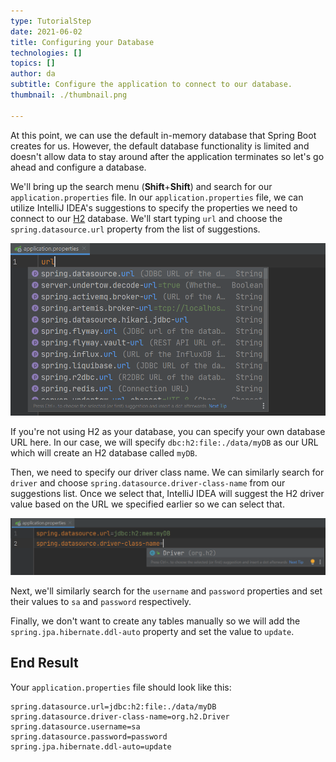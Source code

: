 ```yaml
---
type: TutorialStep
date: 2021-06-02
title: Configuring your Database
technologies: []
topics: []
author: da
subtitle: Configure the application to connect to our database.
thumbnail: ./thumbnail.png

---
```


At this point, we can use the default in-memory database that Spring Boot creates for us. However, the default database functionality is limited and doesn't allow data to stay around after the application terminates so let's go ahead and configure a database.

We'll bring up the search menu (**Shift**+**Shift**) and search for our `application.properties` file. In our `application.properties` file, we can utilize IntelliJ IDEA's suggestions to specify the properties we need to connect to our [H2](https://www.h2database.com/html/main.html) database. We'll start typing `url` and choose the `spring.datasource.url` property from the list of suggestions.

![Application Properties URL](./ApplicationProperties.png)

If you're not using H2 as your database, you can specify your own database URL here. In our case, we will specify `dbc:h2:file:./data/myDB` as our URL which will create an H2 database called `myDB`.

Then, we need to specify our driver class name. We can similarly search for `driver` and choose `spring.datasource.driver-class-name` from our suggestions list. Once we select that, IntelliJ IDEA will suggest the H2 driver value based on the URL we specified earlier so we can select that.

![Application Properties Driver Class](./ApplicationPropertiesDriverClass.png)

Next, we'll similarly search for the `username` and `password` properties and set their values to `sa` and `password` respectively. 

Finally, we don't want to create any tables manually so we will add the `spring.jpa.hibernate.ddl-auto` property and set the value to `update`.

## End Result

Your `application.properties` file should look like this:

```
spring.datasource.url=jdbc:h2:file:./data/myDB
spring.datasource.driver-class-name=org.h2.Driver
spring.datasource.username=sa
spring.datasource.password=password
spring.jpa.hibernate.ddl-auto=update
```